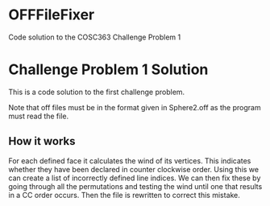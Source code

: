 # OFFFileFixer
Code solution to the COSC363 Challenge Problem 1
<h1>Challenge Problem 1 Solution</h1>
<p>This is a code solution to the first challenge problem.</p>
<p>Note that off files must be in the format given in Sphere2.off as the program must read the file.</p>
<h2>How it works</h2>
<p>For each defined face it calculates the wind of its vertices. This indicates whether they have been declared in counter clockwise order. Using this we can create a list of incorrectly defined line indices. We can then fix these by going through all the permutations and testing the wind until one that results in a CC order occurs. Then the file is rewritten to correct this mistake.</p>
